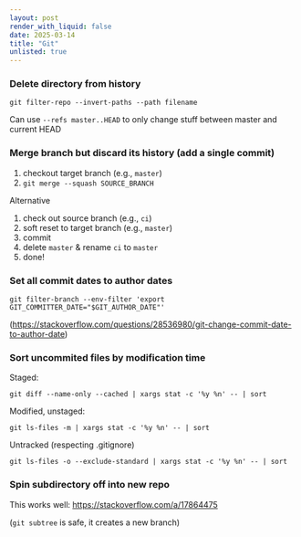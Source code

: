 ```yaml
---
layout: post
render_with_liquid: false
date: 2025-03-14
title: "Git"
unlisted: true
---
```


### Delete directory from history

    git filter-repo --invert-paths --path filename

Can use `--refs master..HEAD` to only change stuff between master and
current HEAD

### Merge branch but discard its history (add a single commit)

1.  checkout target branch (e.g., `master`)
2.  `git merge --squash SOURCE_BRANCH`

Alternative

1.  check out source branch (e.g., `ci`)
2.  soft reset to target branch (e.g., `master`)
3.  commit
4.  delete `master` & rename `ci` to `master`
5.  done!

### Set all commit dates to author dates

    git filter-branch --env-filter 'export GIT_COMMITTER_DATE="$GIT_AUTHOR_DATE"'

(<https://stackoverflow.com/questions/28536980/git-change-commit-date-to-author-date>)

### Sort uncommited files by modification time

Staged:

    git diff --name-only --cached | xargs stat -c '%y %n' -- | sort

Modified, unstaged:

    git ls-files -m | xargs stat -c '%y %n' -- | sort

Untracked (respecting .gitignore)

    git ls-files -o --exclude-standard | xargs stat -c '%y %n' -- | sort

### Spin subdirectory off into new repo

This works well: <https://stackoverflow.com/a/17864475>

(`git subtree` is safe, it creates a new branch)
